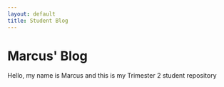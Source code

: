 ```yaml
---
layout: default
title: Student Blog
---
```


# Marcus' Blog
Hello, my name is Marcus and this is my Trimester 2 student repository